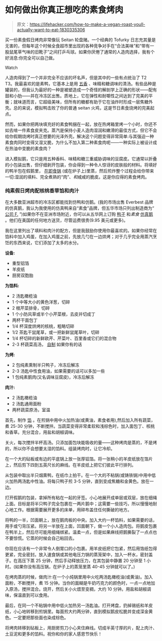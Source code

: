 # 如何做出你真正想吃的素食烤肉

> 原文：<https://lifehacker.com/how-to-make-a-vegan-roast-youll-actually-want-to-eat-1830335306>

买一份素食假日烤肉非常像玩 Seitan 轮盘赌。一个经典的 Tofurky 日志充其量是无害的，但每年这个时候全食超市里出现的各种竞争对手在“合法美味”和“带有一股鼠尾草气味的旧靴子”之间打乒乓球。如果你厌倦了通常的人造肉选择，我有个好消息:你完全可以自己做。

Watch

人造肉得到了一个并非完全不应该的坏名声，但是其中的一些有点统治了 T2 T3。我最喜欢的是素鸭，它基本上是用 [五香](https://lifehacker.com/use-five-spice-instead-of-pumpkin-spice-1829799894) 、味精和糖调味的清汤。有些品种是罐装的，但我认为最好的一种是被塑造成一个奇怪的解剖学上正确的形状——配有鼓和小肋——并在冷冻区出售。质地上，它在弹性和耐嚼性之间达到了完美的平衡；就味道而言，它超级美味，但所有的糖都有助于它在油炸时形成一层焦糖外壳。总的来说，模拟鸭击败了你的普通 seitan 火鸡，这是节日素食烧烤的完美起点。

然而，如果你把两块填充好的素食鸭捆在一起，放在热烤箱里烤一个小时，你还不如去啃一件素食皮夹克。蒸汽是保持小麦人造肉湿润和嫩滑的最佳方式，但它不会给你假期烧烤时真正想要的光泽外壳。解决这个问题变得非常简单:与其强迫一种素食肉同时变得又湿又脆，为什么不加入第二种素食肉呢——一种实际上被设计成在热油中变脆的素食肉？

进入模拟鹅，它只是用五种香料、味精和糖三重威胁调味的豆腐皮。它通常以折叠的小包装出售，但仔细剥开包装，你会得到一种令人惊讶的皮肤般的材料。将填好的鸭半包在假鹅里， [在即食锅](https://skillet.lifehacker.com/let-the-instant-pot-make-your-thanksgiving-easier-1830163877) (或在炉子上)里蒸，然后煎炸整个过程会给你带来一切:湿润的填料、完全煮熟的“肉”、*和*咸咸的脆皮。这是你应得的素食烤肉。

### **纯素假日烤肉配核桃香草馅和肉汁**

在大多数亚洲超市的冷冻区都能找到仿鸭和仿鹅。(我的市场出售 Everbest 品牌的仿真鹅，我认为我使用的仿真鸭来自“素食”品牌，但五华市场只列出制造商为“ [公司 F.](http://www.maywahnyc.com/category_s/1845.htm) ”)如果你不在亚洲市场附近，你可以从五华网上订购 [鸭子](http://www.maywahnyc.com/product_p/f002.htm) 和*素食* [仿真鹅](http://www.maywahnyc.com/product_p/e019.htm) 。他们在美国的任何地方送货，尽管运费很贵(9.95 美元或更多)。

我在这里列出了填料和肉汁的配方，但是我鼓励你使用你最喜欢的。如果你经常在馅料中加入鸡蛋，在加入鸡蛋之前，先放几勺在一边烘烤；对于几乎完全用蒸汽烹饪的东西来说，它们添加了太多的水分。

**设备:**

*   重型铝箔
*   羊皮纸
*   厨房双胞胎

**为馅料:**

*   2 汤匙橄榄油
*   1 个中等大小的黄色洋葱，切碎
*   2 根芹菜排骨，切碎
*   1 个小防风草或半个小芹菜根，去皮并切成丁
*   两杯干面包丁
*   1/4 杯深度烘烤的核桃，粗略切碎
*   1/2 茶匙干鼠尾草，或一把新鲜鼠尾草叶，切碎
*   1/4 杯切碎的新鲜欧芹、芹菜叶、百里香或它们的混合物
*   2-3 杯蔬菜高汤， [自制](https://skillet.lifehacker.com/how-to-make-truly-great-vegetable-stock-1822194489) 如果你有的话

**为烤:**

*   2 包纯素熏制半只鸭子，冷冻后解冻
*   2-3 汤匙中性食用油，如果需要的话可以多加一些
*   1 包纯素鹅肉(又名调味豆腐皮)，冷冻后解冻

**肉汁:**

*   2 汤匙橄榄油
*   2 汤匙通用面粉
*   两杯蔬菜原汤，室温

首先，制作 [馅](https://skillet.lifehacker.com/you-should-definitely-add-miso-to-your-thanksgiving-stu-1820053100) 。在煎锅中用中火加热油(或黄油，素食者用),然后加入所有蔬菜，煮 25-30 分钟，不断搅拌。当蔬菜变得非常柔软和浅棕色时，加入面包丁、核桃和香草。充分混合，用盐和胡椒调味。

关火，每次搅拌半杯高汤。只添加面包块能吸收的量——这种烤肉是蒸的，不是烤的，所以你不会想要太湿的馅料。组装烤肉时，让它冷却。

在一个大的砧板或有边的平底锅上放一张厚铝箔。将一张稍小的羊皮纸放在箔片上，然后剪下四到五英尺长的麻线。在羊皮纸上把它们彼此平行排列。

从包装中取出半只烟熏鸭，在纸巾上拍干。在一个大的不粘锅(或铸铁锅)中用中低火加热两汤匙中性油。将每只鸭子煎 3-5 分钟，直到变成焦糖和金黄色。放在一边。

打开假鹅的包装，拿掉所有粘在一起的牙签。小心地展开成单层或双层，放在细绳上面。目标是将半只鸭子完全包裹在一两片鹅中；这需要一些技巧，所以慢慢地耐心地工作。根据需要展开更多的床单，用碎布盖住任何撕破的地方。

将鸭的一半，凹面朝上，放在鹅肉板的中央。加入大约一杯馅料，如果需要的话，用手或勺背压紧。将另一半放在上面，凹面朝下，做一个小人造肉包。将鹅皮包裹在鸭半上，然后尽可能用细绳绑紧。温柔一点，但是如果麻线把鹅撕裂了一点点也不要惊慌。它蒸的时候会自己粘回去。

你现在应该有一个非常令人倒胃口的小包裹。用羊皮纸把它包紧，然后用箔纸包得更紧，完全密封。放入速食锅或其他电压力锅的蒸笼架中，加入一杯水，密封盖子。在高压下蒸 25 分钟，然后手动释放压力，在其包装中静置 20 分钟至 1 小时。(如果你没有高压锅，在炉子上的蒸笼里蒸 40-45 分钟就可以了。)

在烤肉蒸的时候，做肉汁:在一个小炖锅里用中火吃两汤匙橄榄油(或黄油)。加入面粉，不断搅拌，煮 15 分钟。当你的面糊是牛奶巧克力的颜色时，一点一点地加入原汤，搅拌混合。烧开，然后关小火煨至变稠，大约 10 分钟。用盐和胡椒调味，保温直到可以食用。

最后，在同一个不粘锅中用中低火加热另一汤匙油。打开烤盘，扔掉锡纸和羊皮纸，小心地转移到煎锅里。每面煎大约两分钟，直到模拟鹅皮松脆并变成深金黄色。一定要把那些面也染成棕色。

将烤肉转移到砧板上，用厨房剪刀小心夹住麻线。切成半英寸厚的片，配上肉汁、土豆泥和更多的馅料。祝你和你的家人感恩节快乐！